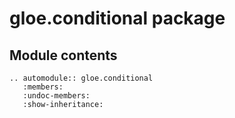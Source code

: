 # gloe.conditional package

## Module contents

```{eval-rst}
.. automodule:: gloe.conditional
   :members:
   :undoc-members:
   :show-inheritance:
```
